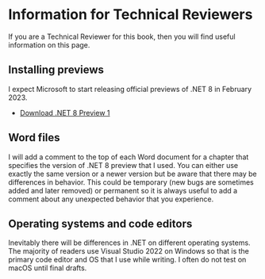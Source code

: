 # Information for Technical Reviewers

If you are a Technical Reviewer for this book, then you will find useful information on this page.

## Installing previews

I expect Microsoft to start releasing official previews of .NET 8 in February 2023. 

- [Download .NET 8 Preview 1](https://dotnet.microsoft.com/en-us/download/dotnet/8.0)

## Word files

I will add a comment to the top of each Word document for a chapter that specifies the version of .NET 8 preview that I used. You can either use exactly the same version or a newer version but be aware that there may be differences in behavior. This could be temporary (new bugs are sometimes added and later removed) or permanent so it is always useful to add a comment about any unexpected behavior that you experience. 

## Operating systems and code editors

Inevitably there will be differences in .NET on different operating systems. The majority of readers use Visual Studio 2022 on Windows so that is the primary code editor and OS that I use while writing. I often do not test on macOS until final drafts. 

